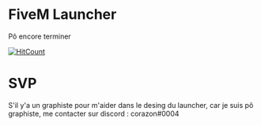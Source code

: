 # FiveM Launcher
Pô encore terminer 

[![HitCount](http://hits.dwyl.com/corazon2/FiveM-Launcher.svg)](http://hits.dwyl.com/corazon2/FiveM-Launcher)

# SVP
S'il y'a un graphiste pour m'aider dans le desing du launcher, car je suis pô graphiste, me contacter sur discord : corazon#0004
